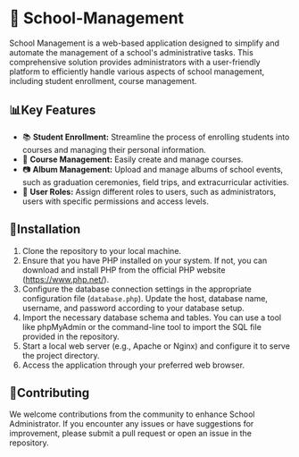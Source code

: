 # 🏫 School-Management

School Management is a web-based application designed to simplify and automate the management of a school's administrative tasks. This comprehensive solution provides administrators with a user-friendly platform to efficiently handle various aspects of school management, including student enrollment, course management.

## 📊Key Features

- 📚 **Student Enrollment:** Streamline the process of enrolling students into courses and managing their personal information.
- 📝 **Course Management:** Easily create and manage courses.
- 📷 **Album Management:** Upload and manage albums of school events, such as graduation ceremonies, field trips, and extracurricular activities.
- 👥 **User Roles:** Assign different roles to users, such as administrators, users with specific permissions and access levels.

## 🚀Installation

1. Clone the repository to your local machine.
2. Ensure that you have PHP installed on your system. If not, you can download and install PHP from the official PHP website (https://www.php.net/).
3. Configure the database connection settings in the appropriate configuration file (`database.php`). Update the host, database name, username, and password according to your database setup.
4. Import the necessary database schema and tables. You can use a tool like phpMyAdmin or the command-line tool to import the SQL file provided in the repository.
5. Start a local web server (e.g., Apache or Nginx) and configure it to serve the project directory.
6. Access the application through your preferred web browser.

## 🤝Contributing

We welcome contributions from the community to enhance School Administrator. If you encounter any issues or have suggestions for improvement, please submit a pull request or open an issue in the repository.
